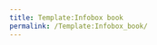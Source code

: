 ```yaml
---
title: Template:Infobox book
permalink: /Template:Infobox_book/
---
```


<infobox>

<title source="title"/>

`   `<image source="image">

<caption source="imagecaption"/>

</image>

`   `<data source="author"><label>`Author`</label></data>
`   `<data source="illustrator"><label>`Illustrator`</label></data>
`   `<data source="datePublished"><label>`Published on`</label></data>
`   `<data source="publisher"><label>`Publisher`</label></data>
`   `<group layout="horizontal">
`       `

<header>

Publication order

</header>

`       `<data source="previous"><label>`Previous`</label></data>
`       `<data source="next"><label>`Next`</label></data>
`   `</group>

</infobox><includeonly></includeonly><noinclude></noinclude>

[Category:Books](Category:Books "wikilink")
